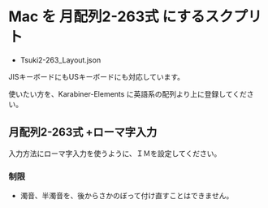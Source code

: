 # Mac を 月配列2-263式 にするスクプリト

* Tsuki2-263_Layout.json

JISキーボードにもUSキーボードにも対応しています。

使いたい方を、Karabiner-Elements に英語系の配列より上に登録してください。

## 月配列2-263式 +ローマ字入力

入力方法にローマ字入力を使うように、ＩＭを設定してください。

### 制限

* 濁音、半濁音を、後からさかのぼって付け直すことはできません。
